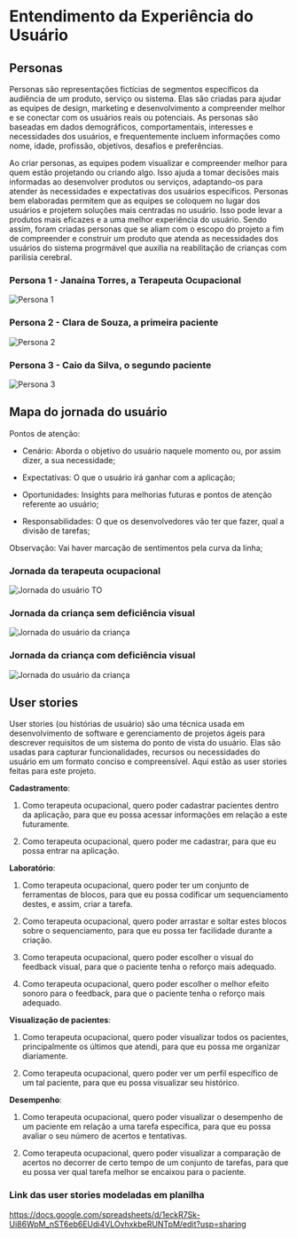 # Entendimento da Experiência do Usuário

## Personas
Personas são representações fictícias de segmentos específicos da audiência de um produto, serviço ou sistema. Elas são criadas para ajudar as equipes de design, marketing e desenvolvimento a compreender melhor e se conectar com os usuários reais ou potenciais. As personas são baseadas em dados demográficos, comportamentais, interesses e necessidades dos usuários, e frequentemente incluem informações como nome, idade, profissão, objetivos, desafios e preferências.

Ao criar personas, as equipes podem visualizar e compreender melhor para quem estão projetando ou criando algo. Isso ajuda a tomar decisões mais informadas ao desenvolver produtos ou serviços, adaptando-os para atender às necessidades e expectativas dos usuários específicos. Personas bem elaboradas permitem que as equipes se coloquem no lugar dos usuários e projetem soluções mais centradas no usuário. Isso pode levar a produtos mais eficazes e a uma melhor experiência do usuário. Sendo assim, foram criadas personas que se aliam com o escopo do projeto a fim de compreender e construir um produto que atenda as necessidades dos usuários do sistema progrmável que auxilia na reabilitação de crianças com parilisia cerebral.

### Persona 1 - Janaína Torres, a Terapeuta Ocupacional
![Persona 1](img/persona1.png)
### Persona 2 - Clara de Souza, a primeira paciente
![Persona 2](img/persona2.png)
### Persona 3 - Caio da Silva, o segundo paciente
![Persona 3](img/persona3.png)
## Mapa do jornada do usuário

Pontos de atenção:

- Cenário: Aborda o objetivo do usuário naquele momento ou, por assim dizer, a sua necessidade;

- Expectativas: O que o usuário irá ganhar com a aplicação;

- Oportunidades: Insights para melhorias futuras e pontos de atenção referente ao usuário;

- Responsabilidades: O que os desenvolvedores vão ter que fazer, qual a divisão de tarefas;

Observação: Vai haver marcação de sentimentos pela curva da linha;

### Jornada da terapeuta ocupacional
![Jornada do usuário TO](./jornada_to.png)

### Jornada da criança sem deficiência visual
![Jornada do usuário da criança](./crianca_1.png)

### Jornada da criança com deficiência visual
![Jornada do usuário da criança](./crianca_2.png)

## User stories
User stories (ou histórias de usuário) são uma técnica usada em desenvolvimento de software e gerenciamento de projetos ágeis para descrever requisitos de um sistema do ponto de vista do usuário. Elas são usadas para capturar funcionalidades, recursos ou necessidades do usuário em um formato conciso e compreensível. Aqui estão as user stories feitas para este projeto.

**Cadastramento**:

1. Como terapeuta ocupacional, quero poder cadastrar pacientes dentro da aplicação, para que eu possa acessar informações em relação a este futuramente.

2. Como terapeuta ocupacional, quero poder me cadastrar, para que eu possa entrar na aplicação.

**Laboratório**:

1. Como terapeuta ocupacional, quero poder ter um conjunto de ferramentas de blocos, para que eu possa codificar um sequenciamento destes, e assim, criar a tarefa.

2. Como terapeuta ocupacional, quero poder arrastar e soltar estes blocos sobre o sequenciamento, para que eu possa ter facilidade durante a criação.

3. Como terapeuta ocupacional, quero poder escolher o visual do feedback visual, para que o paciente tenha o reforço mais adequado.

4. Como terapeuta ocupacional, quero poder escolher o melhor efeito sonoro para o feedback, para que o paciente tenha o reforço mais adequado.

**Visualização de pacientes**:

1. Como terapeuta ocupacional, quero poder visualizar todos os pacientes, principalmente os últimos que atendi, para que eu possa me organizar diariamente.

2. Como terapeuta ocupacional, quero poder ver um perfil específico de um tal paciente, para que eu possa visualizar seu histórico.

**Desempenho**:

1. Como terapeuta ocupacional, quero poder visualizar o desempenho de um paciente em relação a uma tarefa específica, para que eu possa avaliar o seu número de acertos e tentativas.

2. Como terapeuta ocupacional, quero poder visualizar a comparação de acertos no decorrer de certo tempo de um conjunto de tarefas, para que eu possa ver qual tarefa melhor se encaixou para o paciente.

### Link das user stories modeladas em planilha
https://docs.google.com/spreadsheets/d/1eckR7Sk-Ui86WpM_nST6eb6EUdi4VLOvhxkbeRUNTpM/edit?usp=sharing








